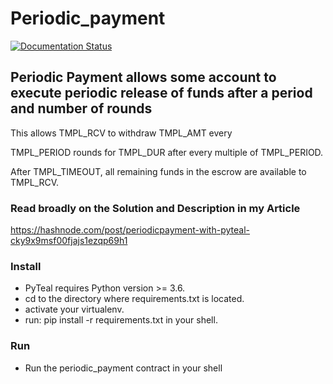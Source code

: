 # Periodic_payment  
[![Documentation Status](https://readthedocs.org/projects/pyteal/badge/?version=latest)](https://pyteal.readthedocs.io/en/latest/?badge=latest)
## Periodic Payment allows some account to execute periodic release of funds after a period and number of rounds

This allows TMPL_RCV to withdraw TMPL_AMT every

TMPL_PERIOD rounds for TMPL_DUR after every multiple
of TMPL_PERIOD.

After TMPL_TIMEOUT, all remaining funds in the escrow
are available to TMPL_RCV.


### Read broadly on the Solution and Description in my Article
https://hashnode.com/post/periodicpayment-with-pyteal-cky9x9msf00fjajs1ezqp69h1

### Install 

* PyTeal requires Python version >= 3.6.
* cd to the directory where requirements.txt is located.
* activate your virtualenv.
* run: pip install -r requirements.txt in your shell.

### Run

* Run the periodic_payment contract in your shell
